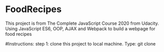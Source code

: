 # FoodRecipes
This project is from The Complete JavaScript Course 2020 from Udacity. Using JavaScript ES6, OOP, AJAX and Webpack to build a webpage for food recipes 

#Instructions:
step 1: clone this project to local machine. Type: git clone 
